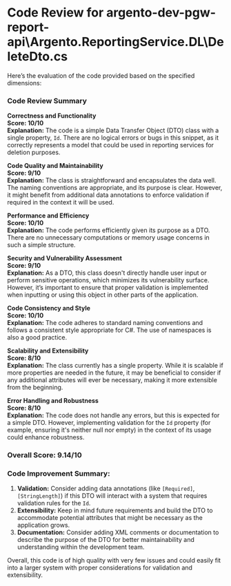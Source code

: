 # Code Review for argento-dev-pgw-report-api\Argento.ReportingService.DL\DeleteDto.cs

Here’s the evaluation of the code provided based on the specified dimensions:

### Code Review Summary

**Correctness and Functionality**  
**Score: 10/10**  
**Explanation:** The code is a simple Data Transfer Object (DTO) class with a single property, `Id`. There are no logical errors or bugs in this snippet, as it correctly represents a model that could be used in reporting services for deletion purposes.  

**Code Quality and Maintainability**  
**Score: 9/10**  
**Explanation:** The class is straightforward and encapsulates the data well. The naming conventions are appropriate, and its purpose is clear. However, it might benefit from additional data annotations to enforce validation if required in the context it will be used.  

**Performance and Efficiency**  
**Score: 10/10**  
**Explanation:** The code performs efficiently given its purpose as a DTO. There are no unnecessary computations or memory usage concerns in such a simple structure.  

**Security and Vulnerability Assessment**  
**Score: 9/10**  
**Explanation:** As a DTO, this class doesn't directly handle user input or perform sensitive operations, which minimizes its vulnerability surface. However, it’s important to ensure that proper validation is implemented when inputting or using this object in other parts of the application.  

**Code Consistency and Style**  
**Score: 10/10**  
**Explanation:** The code adheres to standard naming conventions and follows a consistent style appropriate for C#. The use of namespaces is also a good practice.  

**Scalability and Extensibility**  
**Score: 8/10**  
**Explanation:** The class currently has a single property. While it is scalable if more properties are needed in the future, it may be beneficial to consider if any additional attributes will ever be necessary, making it more extensible from the beginning.  

**Error Handling and Robustness**  
**Score: 8/10**  
**Explanation:** The code does not handle any errors, but this is expected for a simple DTO. However, implementing validation for the `Id` property (for example, ensuring it's neither null nor empty) in the context of its usage could enhance robustness.  

### Overall Score: 9.14/10

### Code Improvement Summary:
1. **Validation:** Consider adding data annotations (like `[Required]`, `[StringLength]`) if this DTO will interact with a system that requires validation rules for the `Id`.
2. **Extensibility:** Keep in mind future requirements and build the DTO to accommodate potential attributes that might be necessary as the application grows.
3. **Documentation:** Consider adding XML comments or documentation to describe the purpose of the DTO for better maintainability and understanding within the development team.

Overall, this code is of high quality with very few issues and could easily fit into a larger system with proper considerations for validation and extensibility.